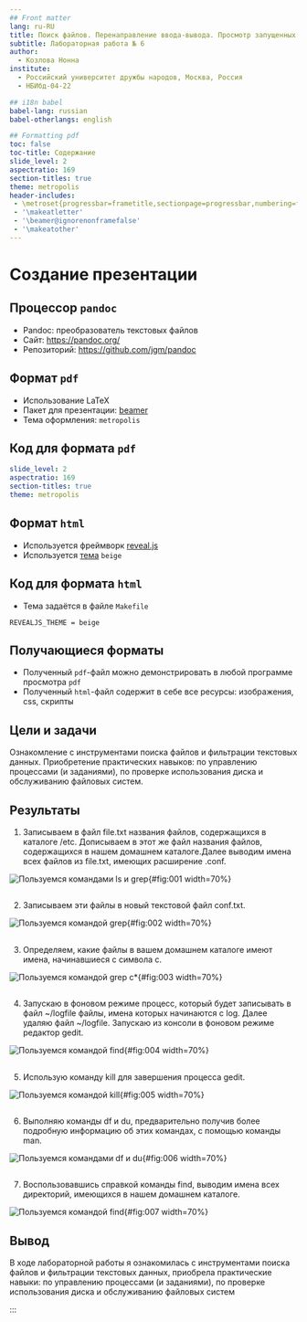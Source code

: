 ```yaml
---
## Front matter
lang: ru-RU
title: Поиск файлов. Перенаправление ввода-вывода. Просмотр запущенных процессов.
subtitle: Лабораторная работа № 6
author:
  - Козлова Нонна
institute:
  - Российский университет дружбы народов, Москва, Россия
  - НБИбд-04-22

## i18n babel
babel-lang: russian
babel-otherlangs: english

## Formatting pdf
toc: false
toc-title: Содержание
slide_level: 2
aspectratio: 169
section-titles: true
theme: metropolis
header-includes:
 - \metroset{progressbar=frametitle,sectionpage=progressbar,numbering=fraction}
 - '\makeatletter'
 - '\beamer@ignorenonframefalse'
 - '\makeatother'
---
```


# Создание презентации

## Процессор `pandoc`

- Pandoc: преобразователь текстовых файлов
- Сайт: <https://pandoc.org/>
- Репозиторий: <https://github.com/jgm/pandoc>

## Формат `pdf`

- Использование LaTeX
- Пакет для презентации: [beamer](https://ctan.org/pkg/beamer)
- Тема оформления: `metropolis`

## Код для формата `pdf`

```yaml
slide_level: 2
aspectratio: 169
section-titles: true
theme: metropolis
```

## Формат `html`

- Используется фреймворк [reveal.js](https://revealjs.com/)
- Используется [тема](https://revealjs.com/themes/) `beige`

## Код для формата `html`

- Тема задаётся в файле `Makefile`

```make
REVEALJS_THEME = beige 
```

## Получающиеся форматы

- Полученный `pdf`-файл можно демонстрировать в любой программе просмотра `pdf`
- Полученный `html`-файл содержит в себе все ресурсы: изображения, css, скрипты

## Цели и задачи

Ознакомление с инструментами поиска файлов и фильтрации текстовых данных.
Приобретение практических навыков: по управлению процессами (и заданиями), по
проверке использования диска и обслуживанию файловых систем.

## Результаты

1. Записываем в файл file.txt названия файлов, содержащихся в каталоге /etc. Дописываем в этот же файл названия файлов, содержащихся в нашем домашнем каталоге.Далее выводим имена всех файлов из file.txt, имеющих расширение .conf.

![Пользуемся командами ls и grep](image/1.png){#fig:001 width=70%}

##

2. Записываем эти файлы в новый текстовой файл conf.txt. 

![Пользуемся командой grep](image/2.png){#fig:002 width=70%}

##

3. Определяем, какие файлы в вашем домашнем каталоге имеют имена, начинавшиеся
с символа c.

![Пользуемся командой grep c*](image/3.png){#fig:003 width=70%}

##

4. Запускаю в фоновом режиме процесс, который будет записывать в файл ~/logfile файлы, имена которых начинаются с log. Далее удаляю файл ~/logfile. Запускаю из консоли в фоновом режиме редактор gedit. 

![Пользуемся командой find](image/4.png){#fig:004 width=70%}

##

5. Использую команду kill для завершения процесса gedit. 

![Пользуемся командой kill](image/5.png){#fig:005 width=70%}

##

6. Выполняю команды df и du, предварительно получив более подробную информацию
об этих командах, с помощью команды man. 

![Пользуемся командами df и du](image/6.png){#fig:006 width=70%}

##

7. Воспользовавшись справкой команды find, выводим имена всех директорий, имеющихся в нашем домашнем каталоге. 

![Пользуемся командой find](image/7.png){#fig:007 width=70%}

## Вывод

В ходе лабораторной работы я ознакомилась с инструментами поиска файлов и фильтрации текстовых данных, приобрела практические навыки: по управлению процессами (и заданиями), по проверке использования диска и обслуживанию файловых систем

:::

